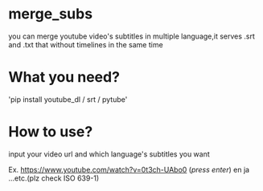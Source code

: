# merge_subs
you can merge youtube video's subtitles in multiple language,it serves .srt and .txt that without timelines in the same time
# What you need?
'pip install youtube_dl / srt / pytube'
# How to use?
input your video url and which language's subtitles you want

Ex.
https://www.youtube.com/watch?v=0t3ch-UAbo0 (*press enter*)
en ja ...etc.(plz check ISO 639-1)
